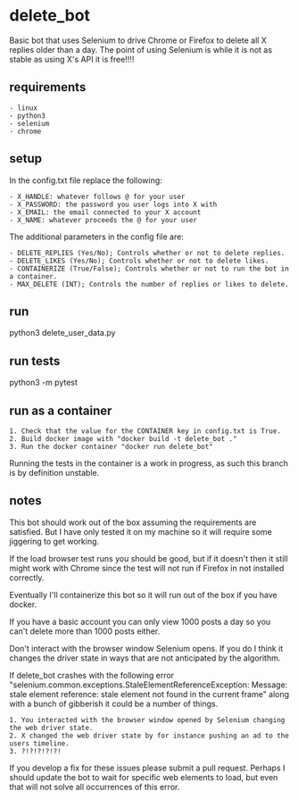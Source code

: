# delete_bot

Basic bot that uses Selenium to drive Chrome or Firefox to delete all X replies older than a day.
The point of using Selenium is while it is not as stable as using X's API it is free!!!!

## requirements

    - linux
    - python3
    - selenium
    - chrome

## setup

In the config.txt file replace the following:

    - X_HANDLE: whatever follows @ for your user
    - X_PASSWORD: the password you user logs into X with
    - X_EMAIL: the email connected to your X account
    - X_NAME: whatever proceeds the @ for your user

The additional parameters in the config file are:

    - DELETE_REPLIES (Yes/No); Controls whether or not to delete replies.
    - DELETE_LIKES (Yes/No); Controls whether or not to delete likes.
    - CONTAINERIZE (True/False); Controls whether or not to run the bot in a container.
    - MAX_DELETE (INT); Controls the number of replies or likes to delete.


## run

python3 delete_user_data.py

## run tests

python3 -m pytest

## run as a container

    1. Check that the value for the CONTAINER key in config.txt is True.
    2. Build docker image with "docker build -t delete_bot ."
    3. Run the docker container "docker run delete_bot"

Running the tests in the container is a work in progress, as such this branch is by definition unstable.

## notes

This bot should work out of the box assuming the requirements are satisfied. But I have only tested it on my machine so it will require some jiggering to get working.

If the load browser test runs you should be good, but if it doesn't then it still might work with Chrome since the test will not run if Firefox in not installed correctly.

Eventually I'll containerize this bot so it will run out of the box if you have docker.

If you have a basic account you can only view 1000 posts a day so you can't delete more than 1000 posts either.

Don't interact with the browser window Selenium opens. If you do I think it changes the driver state in ways that are not anticipated by the algorithm.

If delete_bot crashes with the following error "selenium.common.exceptions.StaleElementReferenceException: Message: stale element reference: stale element not found in the current frame" along with a bunch of gibberish it could be a number of things.

    1. You interacted with the browser window opened by Selenium changing the web driver state.
    2. X changed the web driver state by for instance pushing an ad to the users timeline.
    3. ?!?!?!?!?!

If you develop a fix for these issues please submit a pull request. Perhaps I should update the bot to wait for specific web elements to load, but even that will not solve all occurrences of this error.
